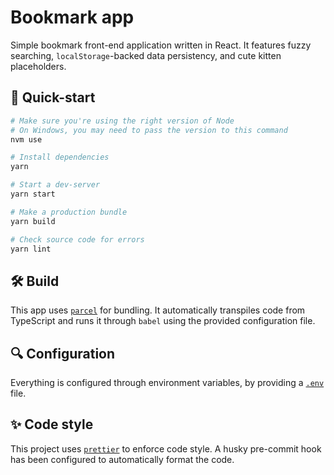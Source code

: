 # Bookmark app

Simple bookmark front-end application written in React. It features fuzzy
searching, `localStorage`-backed data persistency, and cute kitten placeholders.

## 🚀 Quick-start

```bash
# Make sure you're using the right version of Node
# On Windows, you may need to pass the version to this command
nvm use

# Install dependencies
yarn

# Start a dev-server
yarn start

# Make a production bundle
yarn build

# Check source code for errors
yarn lint
```

## 🛠️ Build

This app uses [`parcel`](https://parceljs.org/) for bundling. It automatically
transpiles code from TypeScript and runs it through `babel` using the provided
configuration file.

## 🔍 Configuration

Everything is configured through environment variables, by providing a
[`.env`](https://parceljs.org/env.html) file.

## ✨ Code style

This project uses [`prettier`](https://prettier.io/) to enforce code style. A
husky pre-commit hook has been configured to automatically format the code.
